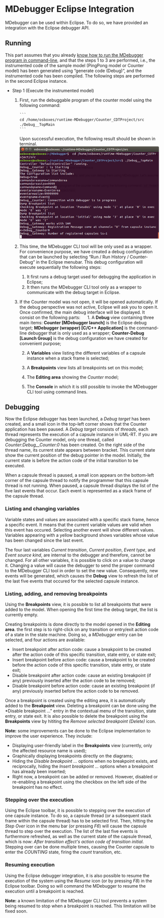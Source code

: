 # MDebugger Eclipse Integration
MDebugger can be used within Eclipse. To do so, we have provided an integration with the Eclipse debugger API.

## Running
This part assumes that you already [know how to run the MDebugger program in command-line](https://github.com/moji1/MDebugger), and that the steps 1 to 3 are performed, i.e., the instrumented code of the sample model (PingPong model or Counter model) has been generated using “generate code (Debug)“, and the instrumented code has been compiled. The following steps are performed in the second Eclipse instance.

- Step 1 (Execute the instrumented model)
  1. First, run the debuggable program of the counter model using the following command:
    
         ```
         cd /home/osboxes/runtime-MDebugger/Counter_CDTProject/src
         ./Debug__TopMain
         ```
     Upon successful execution, the following result should be shown in terminal.  
            ![alt text](../screenshots/run-debuggable.png)
            
  2. This time, the MDebugger CLI tool will be only used as a wrapper. For convenience purpose, we have created a debug configuration that can be launched by selecting “Run / Run History / Counter-Debug“ in the Eclipse menubar. This debug configuration will execute sequentially the following steps:
      1. It first runs a debug target used for debugging the application in Eclipse;
      2. It then runs the MDebugger CLI tool only as a wrapper to communicate with the debug target in Eclipse.
      
  3. If the Counter model was not open, it will be opened automatically. If the debug perspective was not active, Eclipse will ask you to open it. Once confirmed, the main debug interface will be displayed. It consist on the following parts:
      1. A **Debug** view containing three main items: **Counter [MDebugger launch]** is the Eclipse debug target; **MDebugger (wrapper) [C/C++ Application]** is the command-line debugger that is only used as a wrapper; **Counter-Debug [Launch Group]** is the debug configuration we have created for convenient purpose;
      
      2. A **Variables** view listing the different variables of a capsule instance when a stack frame is selected;
      
      3. A **Breakpoints** view lists all breakpoints set on this model;
      
      4. The **Editing area** showing the *Counter* model;
      
      5. The **Console** in which it is still possible to invoke the MDebugger CLI tool using command lines. 
      
## Debugging

Now the Eclipse debugger has been launched, a *Debug target* has been created, and a small icon in the top-left corner shows that the Counter application has been paused. A *Debug target* consists of *threads*, each thread represents the execution of a capsule instance in UML-RT. If you are debugging the Counter model, only one thread, called *Counter:Debug\_\_Counter:0* has been created. On the right side of the thread name, its current state appears between bracket. This current state show the current position of the debug pointer in the model. Initially, the current state is before the action code of the initial transition to be executed.

When a capsule thread is paused, a small icon appears on the bottom-left corner of the capsule thread to notify the programmer that this capsule thread is not running. When paused, a capsule thread displays the list of the five last events that occur. Each event is represented as a stack frame of the capsule thread. 

### Listing and changing variables

Variable states and values are associated with a specific stack frame, hence a specific event. It means that the current variable values are valid when this event has occured. Selecting another event will show different values. Variables appearing with a yellow background shows variables whose value has been changed since the last event.

The four last variables *Current transition*, *Current position*, *Event type*, and *Event source kind*, are internal to the debugger and therefore, cannot be changed. For all other variables, it is possible to click on a value to change it. Changing a value will cause the debugger to send the proper command to the MDebugger CLI tool in order to set the new value. Consequently, new events will be generated, which causes the **Debug** view to refresh the list of the last five events that occured for the selected capsule instance.

### Listing, adding, and removing breakpoints

Using the **Breakpoints** view, it is possible to list all breakpoints that were added to the model. When opening the first time the debug target, the list is currently empty.

Creating breakpoints is done directly to the model opened in the **Editing area**. the first step is to right-click on any transition or entry/exit action code of a state in the state machine. Doing so, a *MDebugger* entry can be selected, and four actions are available:
- Insert breakpoint after action code: cause a breakpoint to be created after the action code of this specific transition, state entry, or state exit;
- Insert breakpoint before action code: cause a breakpoint to be created before the action code of this specific transition, state entry, or state exit;
- Disable breakpoint after action code: cause an existing breakpoint (if any) previously inserted after the action code to be removed;
- Disable breakpoint before action code: cause an existing breakpoint (if any) previously inserted before the action code to be removed.

Once a breakpoint is created using the editing area, it is automatically added to the **Breakpoint** view. Deleting a breakpoint can be done using the *Disable breakpoint ..." entry in the contextual menu of the transition, state entry, or state exit. It is also possible to delete the breakpoint using the **Breakpoints** view by hititing the *Remove selected breakpoint (Delete)* icon.


**Note:** some improvements can be done to the Eclipse implementation to improve the user experience. They include:
- Displaying user-friendly label in the **Breakpoints** view (currently, only the affected resource name is used);
- Graphically displaying breakpoints directly on the diagrams;
- Hiding the *Disable breakpoint ...* options when no breakpoint exists, and reciprocally, hiding the *Insert breakpoint ...* options when a breakpoint has already been inserted;
- Right now, a breakpoint can be added or removed. However, disabled or re-enabling a breakpoint using the checkbox on the left side of the breakpoint has no effect.

### Stepping over the execution

Using the Eclipse toolbar, it is possible to stepping over the execution of one capsule instance. To do so, a capsule thread (or a subsequent stack frame within the capsule thread) has to be selected first. Then, hitting the *Step Over* icon in the menu bar (or pressing *F6*) will cause the capsule thread to step over the execution. The list of the last five events is furthermore refreshed, as well as the current state of the capsule thread, which is now: *After transition effect's action code of transition initial*. Stepping over can be done multiple times, causing the Counter capsule to enter the *COUNTING* state, firing the *count* transition, etc.


### Resuming execution

Using the Eclipse debugger integration, it is also possible to resume the execution of the system using the *Resume* icon (or by pressing *F8*) in the Eclipse toolbar. Doing so will command the MDebugger to resume the execution until a breakpoint is reached.  

**Note:** a known limitation of the MDebugger CLI tool prevents a system being resumed to stop when a breakpoint is reached. This limitation will be fixed soon.
